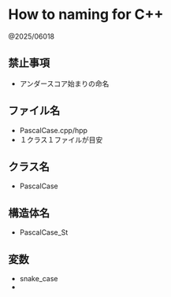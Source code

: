 # How to naming for C++
@2025/06018

## 禁止事項
- アンダースコア始まりの命名

## ファイル名
- PascalCase.cpp/hpp
- １クラス１ファイルが目安

## クラス名
- PascalCase

## 構造体名
- PascalCase_St

## 変数
- snake_case
- 
